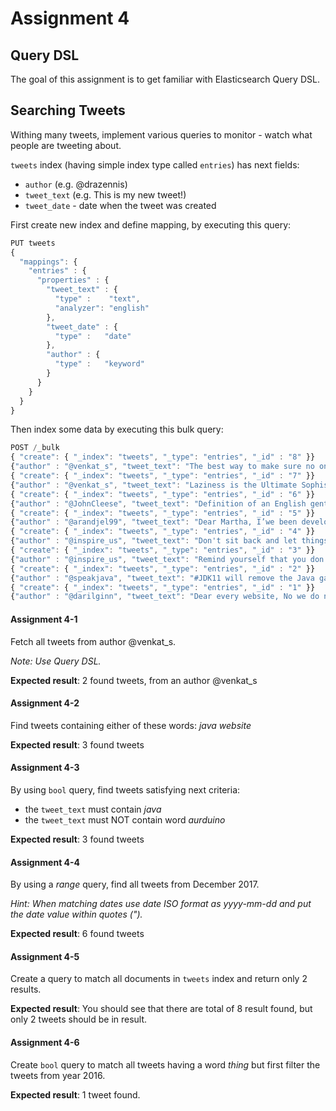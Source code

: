 # Assignment 4

## Query DSL

The goal of this assignment is to get familiar with Elasticsearch Query DSL.

## Searching Tweets

Withing many tweets, implement various queries to monitor - watch what people
are tweeting about. 
 
 `tweets` index (having simple index type called `entries`) has next fields:
 * `author` (e.g. @drazennis)
 * `tweet_text` (e.g. This is my new tweet!)
 * `tweet_date` - date when the tweet was created

First create new index and define mapping, by executing this query:
```javascript
PUT tweets
{
  "mappings": {
    "entries" : {
      "properties" : {
        "tweet_text" : {
          "type" :    "text",
          "analyzer": "english"
        },
        "tweet_date" : {
          "type" :   "date"
        },
        "author" : {
          "type" :   "keyword"
        }
      }
    }
  }
}
```

Then index some data by executing this bulk query:
```javascript
POST /_bulk
{ "create": { "_index": "tweets", "_type": "entries", "_id" : "8" }}
{"author" : "@venkat_s", "tweet_text": "The best way to make sure no one ever hates what you do, or how you do, is to never exist. Well, that's too late now... so do the best you can for those who truly will benefit from your sincere efforts, and ignore the rest.", "tweet_date":"2017-12-24"}
{ "create": { "_index": "tweets", "_type": "entries", "_id" : "7" }}
{"author" : "@venkat_s", "tweet_text": "Laziness is the Ultimate Sophistication, both in Life and in Programming", "tweet_date":"2017-12-19"}
{ "create": { "_index": "tweets", "_type": "entries", "_id" : "6" }}
{"author" : "@JohnCleese", "tweet_text": "Definition of an English gentleman : Someone who is never rude by accident", "tweet_date":"2017-12-10"}
{ "create": { "_index": "tweets", "_type": "entries", "_id" : "5" }}
{"author" : "@arandjel99", "tweet_text": "Dear Martha, I’we been developing things in Java since version 1.1, now my younger son is writing Arduino code in C and older one solves problems in C++. Have I failed as a parent? What is next? My wife asking me to install .NET environment?", "tweet_date":"2017-12-03"}
{ "create": { "_index": "tweets", "_type": "entries", "_id" : "4" }}
{"author" : "@inspire_us", "tweet_text": "Don't sit back and let things happen to you. Go out and happen to things.", "tweet_date":"2016-06-27"}
{ "create": { "_index": "tweets", "_type": "entries", "_id" : "3" }}
{"author" : "@inspire_us", "tweet_text": "Remind yourself that you don't have to do what everyone else is doing.", "tweet_date":"2016-03-27"}
{ "create": { "_index": "tweets", "_type": "entries", "_id" : "2" }}
{"author" : "@speakjava", "tweet_text": "#JDK11 will remove the Java garbage collector! http://openjdk.java.net/jeps/318 . Well, not quite, but the Epsilon collector will allow you to stop all GC if you're really, really sure you don't need it.", "tweet_date":"2017-12-01"}
{ "create": { "_index": "tweets", "_type": "entries", "_id" : "1" }}
{"author" : "@darilginn", "tweet_text": "Dear every website, No we do not want to enable push notifications. Ever. Sincerely, Everyone", "tweet_date":"2017-12-16"}
```

#### Assignment 4-1

Fetch all tweets from author @venkat_s.

*Note: Use Query DSL.*

**Expected result**: 2 found tweets, from an author @venkat_s


#### Assignment 4-2

Find tweets containing either of these words: *java* *website*

**Expected result**: 3 found tweets


#### Assignment 4-3

By using `bool` query, find tweets satisfying next criteria:
* the `tweet_text` must contain *java*
* the `tweet_text` must NOT contain word *aurduino*

**Expected result**: 3 found tweets


#### Assignment 4-4

By using a *range* query, find all tweets from December 2017.

*Hint: When matching dates use date ISO format as yyyy-mm-dd and put the date 
value within quotes (").*

**Expected result**: 6 found tweets


#### Assignment 4-5

Create a query to match all documents in `tweets` index and return only 2 results.

**Expected result**: You should see that there are total of 8 result found, but
only 2 tweets should be in result.


#### Assignment 4-6

Create `bool` query to match all tweets having a word *thing* but first filter
the tweets from year 2016.

**Expected result**: 1 tweet found.
